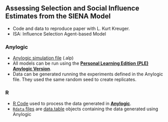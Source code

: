## Assessing Selection and Social Influence Estimates from the SIENA Model

- Code and data to reproduce paper with L. Kurt  Kreuger.
- ISA: Influence Selection Agent-based Model

### Anylogic

 - [Anylogic simulation file](https://github.com/sdaza/siena-paper/tree/master/Anylogic) (.alp)
 - All models can be run using the [**Personal Learning Edition (PLE) Anylogic Version**](https://www.anylogic.com/downloads/).
 - Data can be generated running the experiments defined in the Anylogic file. They used the same random seed to create replicates.

### R

 - [R Code](https://github.com/sdaza/siena-paper/tree/master/R) used to process the data generated in [**Anylogic**](https://www.anylogic.com/downloads/).
 - [`Rdata` files](https://github.com/sdaza/siena-paper/tree/master/data) are [data.table](https://github.com/Rdatatable/data.table/wiki) objects containing the data generated using Anylogic
